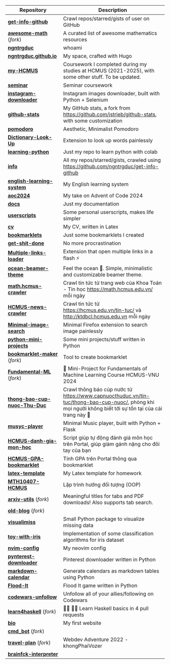 | **Repository** | **Description** |
| -------------- | --------------- |
| **[get-info-github](https://github.com/ngntrgduc/get-info-github)**  | Crawl repos/starred/gists of user on GitHub |
| **[awesome-math](https://github.com/ngntrgduc/awesome-math)** (*fork*) | A curated list of awesome mathematics resources |
| **[ngntrgduc](https://github.com/ngntrgduc/ngntrgduc)**  | whoami |
| **[ngntrgduc.github.io](https://github.com/ngntrgduc/ngntrgduc.github.io)**  | My space, crafted with Hugo |
| **[my-HCMUS](https://github.com/ngntrgduc/my-HCMUS)**  | Coursework I completed during my studies at HCMUS (2021-2025), with some other stuff. To be updated. |
| **[seminar](https://github.com/ngntrgduc/seminar)**  | Seminar coursework |
| **[instagram-downloader](https://github.com/ngntrgduc/instagram-downloader)**  | Instagram images downloader, built with Python + Selenium |
| **[github-stats](https://github.com/ngntrgduc/github-stats)**  | My GitHub stats, a fork from https://github.com/jstrieb/github-stats, with some customization |
| **[pomodoro](https://github.com/ngntrgduc/pomodoro)**  | Aesthetic, Minimalist Pomodoro |
| **[Dictionary-Look-Up](https://github.com/ngntrgduc/Dictionary-Look-Up)**  | Extension to look up words painlessly |
| **[learning-python](https://github.com/ngntrgduc/learning-python)**  | Just my repo to learn python with colab |
| **[info](https://github.com/ngntrgduc/info)**  | All my repos/starred/gists, crawled using https://github.com/ngntrgduc/get-info-github |
| **[english-learning-system](https://github.com/ngntrgduc/english-learning-system)**  | My English learning system |
| **[aoc2024](https://github.com/ngntrgduc/aoc2024)**  | My take on Advent of Code 2024 |
| **[docs](https://github.com/ngntrgduc/docs)**  | Just my documentation |
| **[userscripts](https://github.com/ngntrgduc/userscripts)**  | Some personal userscripts, makes life simpler |
| **[cv](https://github.com/ngntrgduc/cv)**  | My CV, written in Latex |
| **[bookmarklets](https://github.com/ngntrgduc/bookmarklets)**  | Just some bookmarklets I created |
| **[get-shit-done](https://github.com/ngntrgduc/get-shit-done)**  | No more procrastination |
| **[Multiple-links-loader](https://github.com/ngntrgduc/Multiple-links-loader)**  | Extension that open multiple links in a flash ⚡ |
| **[ocean-beamer-theme](https://github.com/ngntrgduc/ocean-beamer-theme)**  | Feel the ocean 🌊. Simple, minimalistic and customizable beamer theme. |
| **[math.hcmus-crawler](https://github.com/ngntrgduc/math.hcmus-crawler)**  | Crawl tin tức từ trang web của Khoa Toán - Tin học https://math.hcmus.edu.vn/ mỗi ngày |
| **[HCMUS-news-crawler](https://github.com/ngntrgduc/HCMUS-news-crawler)**  | Crawl tin tức từ https://hcmus.edu.vn/tin-tuc/ và http://ktdbcl.hcmus.edu.vn mỗi ngày |
| **[Minimal-image-search](https://github.com/ngntrgduc/Minimal-image-search)**  | Minimal Firefox extension to search image painlessly |
| **[python-mini-projects](https://github.com/ngntrgduc/python-mini-projects)**  | Some mini projects/stuff written in Python |
| **[bookmarklet-maker](https://github.com/ngntrgduc/bookmarklet-maker)** (*fork*) | Tool to create bookmarklet | A fork for personal use. Cleaner, with some tweaks. |
| **[Fundamental-ML](https://github.com/ngntrgduc/Fundamental-ML)** (*fork*) | 🧱 Mini-Project for Fundamentals of Machine Learning Course HCMUS-VNU 2024 |
| **[thong-bao-cup-nuoc-Thu-Duc](https://github.com/ngntrgduc/thong-bao-cup-nuoc-Thu-Duc)**  | Crawl thông báo cúp nước từ https://www.capnuocthuduc.vn/tin-tuc/thong-bao-cup-nuoc/, phòng khi mọi người không biết tới sự tồn tại của cái trang này 🙂 |
| **[musyc-player](https://github.com/ngntrgduc/musyc-player)**  | Minimal Music player, built with Python + Flask |
| **[HCMUS-danh-gia-mon-hoc](https://github.com/ngntrgduc/HCMUS-danh-gia-mon-hoc)**  | Script giúp tự động đánh giá môn học trên Portal, giúp giảm gánh nặng cho đôi tay của bạn |
| **[HCMUS-GPA-bookmarklet](https://github.com/ngntrgduc/HCMUS-GPA-bookmarklet)**  | Tính GPA trên Portal thông qua bookmarklet |
| **[latex-template](https://github.com/ngntrgduc/latex-template)**  | My Latex template for homework |
| **[MTH10407-HCMUS](https://github.com/ngntrgduc/MTH10407-HCMUS)**  | Lập trình hướng đối tượng (OOP) |
| **[arxiv-utils](https://github.com/ngntrgduc/arxiv-utils)** (*fork*) | Meaningful titles for tabs and PDF downloads! Also supports tab search. |
| **[old-blog](https://github.com/ngntrgduc/old-blog)** (*fork*) |  |
| **[visualimiss](https://github.com/ngntrgduc/visualimiss)**  | Small Python package to visualize missing data |
| **[toy-with-iris](https://github.com/ngntrgduc/toy-with-iris)**  | Implementation of some classification algorithms for iris dataset |
| **[nvim-config](https://github.com/ngntrgduc/nvim-config)**  | My neovim config |
| **[pynterest-downloader](https://github.com/ngntrgduc/pynterest-downloader)**  | Pinterest downloader written in Python |
| **[markdown-calendar](https://github.com/ngntrgduc/markdown-calendar)**  | Generate calendars as markdown tables using Python |
| **[Flood-It](https://github.com/ngntrgduc/Flood-It)**  | Flood It game written in Python |
| **[codewars-unfollow](https://github.com/ngntrgduc/codewars-unfollow)**  | Unfollow all of your allies/following on Codewars |
| **[learn4haskell](https://github.com/ngntrgduc/learn4haskell)** (*fork*) | 👩‍🏫 👨‍🏫 Learn Haskell basics in 4 pull requests |
| **[bio](https://github.com/ngntrgduc/bio)**  | My first website |
| **[cmd_bot](https://github.com/ngntrgduc/cmd_bot)** (*fork*) |  |
| **[travel-plan](https://github.com/ngntrgduc/travel-plan)** (*fork*) | Webdev Adventure 2022 - khongPhaiVozer |
| **[brainfck-interpreter](https://github.com/ngntrgduc/brainfck-interpreter)**  |  |
